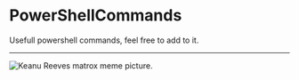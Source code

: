# PowerShellCommands
Usefull powershell commands, feel free to add to it. 

--------------------------------------------------------------------------------------------------------------------------------------------------------------------------------------------------------------------------------





![Keanu Reeves matrox meme picture.](https://windowsbigot.files.wordpress.com/2015/04/matrixpowershell.jpg?w=1000&h=)
